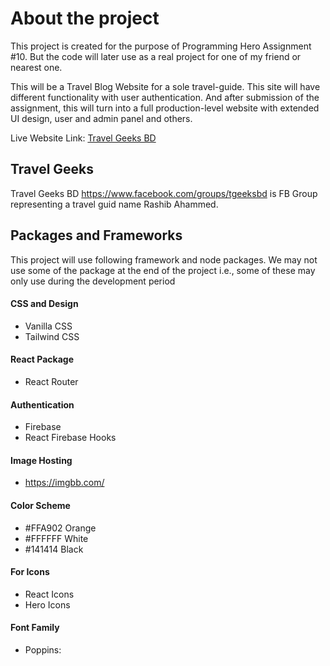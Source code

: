 # About the project

This project is created for the purpose of Programming Hero Assignment #10. But the code will later use as a real project for one of my friend or nearest one.

This will be a Travel Blog Website for a sole travel-guide. This site will have different functionality with user authentication. And after submission of the assignment, this will turn into a full production-level website with extended UI design, user and admin panel and others.

Live Website Link: [Travel Geeks BD](https://travel-geeks-bd.web.app/)

## Travel Geeks

Travel Geeks BD https://www.facebook.com/groups/tgeeksbd is FB Group representing a travel guid name Rashib Ahammed.

## Packages and Frameworks

This project will use following framework and node packages.
We may not use some of the package at the end of the project i.e., some of these may only use during the development period

#### CSS and Design

- Vanilla CSS
- Tailwind CSS

#### React Package

- React Router

#### Authentication

- Firebase
- React Firebase Hooks

#### Image Hosting

- https://imgbb.com/

#### Color Scheme

- #FFA902 Orange
- #FFFFFF White
- #141414 Black

#### For Icons

- React Icons
- Hero Icons

#### Font Family

- Poppins: <link href="https://fonts.googleapis.com/css?family=Poppins" rel="stylesheet">
